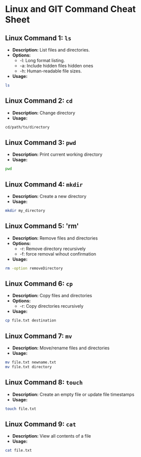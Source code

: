 # Linux and GIT Command Cheat Sheet 
## Linux Command 1: `ls`

- **Description:** List files and directories.
- **Options:**
  * -l: Long format listing.
  * -a: Include hidden files hidden ones
  * -h: Human-readable file sizes.
- **Usage:**
``` bash 
ls
 ```

## Linux Command 2: `cd`

- **Description:** Change directory
- **Usage:**
``` bash
cd/path/to/directory
 ```

## Linux Command 3: `pwd`

- **Description:** Print current working directory 
- **Usage:**
``` bash
pwd 
 ```

## Linux Command 4: `mkdir`

- **Description:** Create a new directory 
- **Usage:**
``` bash
mkdir my_directory
 ```

## Linux Command 5: 'rm'

- **Description:** Remove files and directories 
- **Options:**
  * -r: Remove directory recursively
  * -f: force removal wihout confirmation
- **Usage:**
``` bash
rm -option removeDirectory
 ```

## Linux Command 6: `cp`

- **Description:** Copy files and directories
- **Options:**
  * -r: Copy directories recursively 
- **Usage:**
``` bash
cp file.txt destination
 ```

## Linux Command 7: `mv`

- **Description:** Move/rename files and directories
- **Usage:**
``` bash
mv file.txt newname.txt
mv file.txt directory
 ```

## Linux Command 8: `touch`

- **Description:** Create an empty file or update file timestamps
- **Usage:**
``` bash
touch file.txt
 ```

## Linux Command 9: `cat`

- **Description:** View all contents of a file
- **Usage:**
``` bash
cat file.txt
 ```

